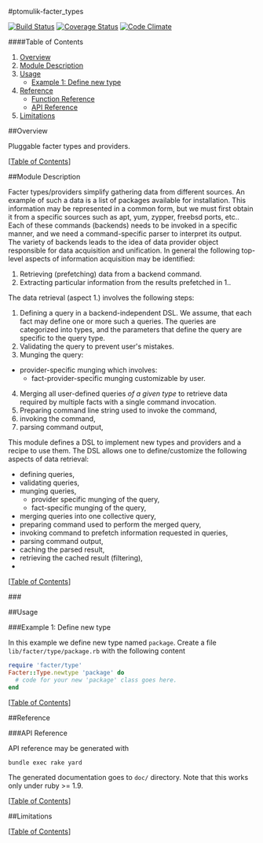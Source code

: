 #ptomulik-facter\_types

[![Build Status](https://travis-ci.org/ptomulik/facter-types.png?branch=master)](https://travis-ci.org/ptomulik/facter-types)
[![Coverage Status](https://coveralls.io/repox/ptomulik/facter-types/badge.png)](https://coveralls.io/r/ptomulik/facter-types)
[![Code Climate](https://codeclimate.com/github/ptomulik/facter-types.png)](https://codeclimate.com/github/ptomulik/facter-types)

####<a id="table-of-contents"></a>Table of Contents

1. [Overview](#overview)
2. [Module Description](#module-description)
3. [Usage](#usage)
   * [Example 1: Define new type](#example-1-define-new-type)
4. [Reference](#reference)
   * [Function Reference](#function-reference)
   * [API Reference](#api-reference)
5. [Limitations](#limitations)

##<a id="overview"></a>Overview

Pluggable facter types and providers. 

[[Table of Contents](#table-of-contents)]

##<a id="module-description"></a>Module Description

Facter types/providers simplify gathering data from different sources. An
example of such a data is a list of packages available for installation. This
information may be represented in a common form, but we must first obtain
it from a specific sources such as apt, yum, zypper, freebsd ports, etc.. Each
of these commands (backends) needs to be invoked in a specific manner, and we
need a command-specific parser to interpret its output. The variety of backends
leads to the idea of data provider object responsible for data acquisition and
unification. In general the following top-level aspects of information
acquisition may be identified: 

1. Retrieving (prefetching) data from a backend command.
2. Extracting particular information from the results prefetched in 1..


The data retrieval (aspect 1.) involves the following steps: 

1. Defining a query in a backend-independent DSL. We assume, that each fact may
   define one or more such a queries. The queries are categorized into types,
   and the parameters that define the query are specific to the query type.
2. Validating the query to prevent user's mistakes.
3. Munging the query:
  - provider-specific munging which involves:
    - fact-provider-specific munging customizable by user.
4. Merging all user-defined queries *of a given type* to retrieve data required
   by multiple facts with a single command invocation.
5. Preparing command line string used to invoke the command,
6. invoking the command,
7. parsing command output,

This module defines a DSL to implement new types and providers and a recipe to
use them. The DSL allows one to define/customize the following aspects of data
retrieval:

- defining queries,
- validating queries,
- munging queries,
  - provider specific munging of the query,
  - fact-specific munging of the query,
- merging queries into one collective query,
- preparing command used to perform the merged query,
- invoking command to prefetch information requested in queries,
- parsing command output,
- caching the parsed result,
- retrieving the cached result (filtering),
- 

[[Table of Contents](#table-of-contents)]

###<a id="validating-query">

##<a id="usage"></a>Usage

###<a id="example-1-define-new-type"></a>Example 1: Define new type

In this example we define new type named ``package``. Create a file
``lib/facter/type/package.rb`` with the following content

```ruby
require 'facter/type'
Facter::Type.newtype 'package' do
  # code for your new 'package' class goes here.
end
```

[[Table of Contents](#table-of-contents)]

##<a id="reference"></a>Reference

###<a id="api-reference"></a>API Reference

API reference may be generated with

```console
bundle exec rake yard
```

The generated documentation goes to `doc/` directory. Note that this works only
under ruby >= 1.9.

[[Table of Contents](#table-of-contents)]

##Limitations

[[Table of Contents](#table-of-contents)]
